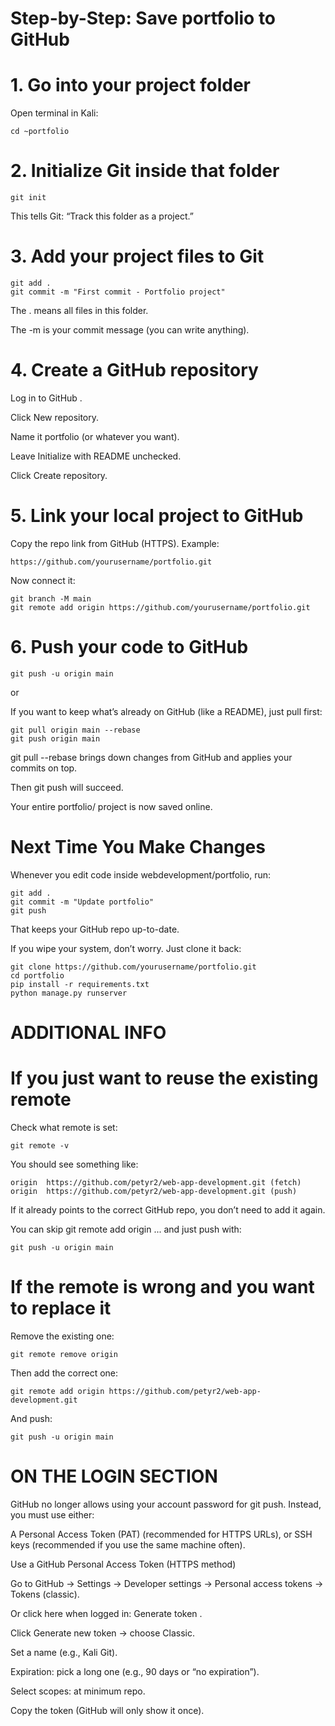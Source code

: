 # Step-by-Step: Save portfolio to GitHub

# 1. Go into your project folder

Open terminal in Kali:

```
cd ~portfolio
```

# 2. Initialize Git inside that folder
```
git init
```

This tells Git: “Track this folder as a project.”

# 3. Add your project files to Git

```
git add .
git commit -m "First commit - Portfolio project"
```

The . means all files in this folder.

The -m is your commit message (you can write anything).

# 4. Create a GitHub repository

Log in to GitHub
.

Click New repository.

Name it portfolio (or whatever you want).

Leave Initialize with README unchecked.

Click Create repository.

# 5. Link your local project to GitHub

Copy the repo link from GitHub (HTTPS). Example:

```
https://github.com/yourusername/portfolio.git
```

Now connect it:

```
git branch -M main
git remote add origin https://github.com/yourusername/portfolio.git
```

# 6. Push your code to GitHub

```
git push -u origin main
```

or

If you want to keep what’s already on GitHub (like a README), just pull first:

```
git pull origin main --rebase
git push origin main
```

git pull --rebase brings down changes from GitHub and applies your commits on top.

Then git push will succeed.

Your entire portfolio/ project is now saved online. 

# Next Time You Make Changes

Whenever you edit code inside webdevelopment/portfolio, run:

```
git add .
git commit -m "Update portfolio"
git push
```

That keeps your GitHub repo up-to-date.

If you wipe your system, don’t worry. Just clone it back:

```
git clone https://github.com/yourusername/portfolio.git
cd portfolio
pip install -r requirements.txt
python manage.py runserver
```
# ADDITIONAL INFO

# If you just want to reuse the existing remote

Check what remote is set:

```
git remote -v
```

You should see something like:

```
origin  https://github.com/petyr2/web-app-development.git (fetch)
origin  https://github.com/petyr2/web-app-development.git (push)
```

If it already points to the correct GitHub repo, you don’t need to add it again.

You can skip git remote add origin ... and just push with:

```
git push -u origin main
```
# If the remote is wrong and you want to replace it

Remove the existing one:

```
git remote remove origin
```

Then add the correct one:

```
git remote add origin https://github.com/petyr2/web-app-development.git
```

And push:

```
git push -u origin main
```

# ON THE LOGIN SECTION

GitHub no longer allows using your account password for git push. Instead, you must use either:

A Personal Access Token (PAT) (recommended for HTTPS URLs), or SSH keys (recommended if you use the same machine often).

Use a GitHub Personal Access Token (HTTPS method)

Go to GitHub → Settings → Developer settings → Personal access tokens → Tokens (classic).

Or click here when logged in: Generate token
.

Click Generate new token → choose Classic.

Set a name (e.g., Kali Git).

Expiration: pick a long one (e.g., 90 days or “no expiration”).

Select scopes: at minimum repo.

Copy the token (GitHub will only show it once).
